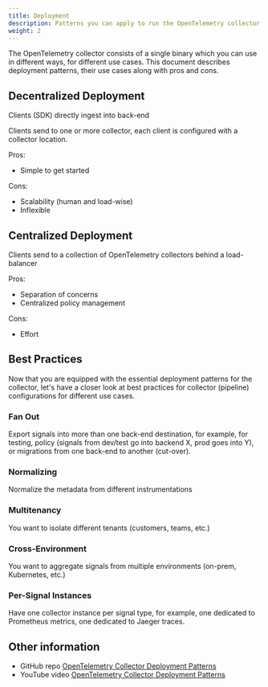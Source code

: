 ```yaml
---
title: Deployment
description: Patterns you can apply to run the OpenTelemetry collector
weight: 2
---
```


The OpenTelemetry collector consists of a single binary which you can use in
different ways, for different use cases. This document describes deployment
patterns, their use cases along with pros and cons.

## Decentralized Deployment

Clients (SDK) directly ingest into back-end

Clients send to one or more collector, each client is configured with a
collector location.

Pros:

- Simple to get started

Cons:

- Scalability (human and load-wise)
- Inflexible

## Centralized Deployment

Clients send to a collection of OpenTelemetry collectors behind a load-balancer

Pros:

- Separation of concerns
- Centralized policy management

Cons:

- Effort

## Best Practices

Now that you are equipped with the essential deployment patterns for the
collector, let's have a closer look at best practices for collector (pipeline)
configurations for different use cases.

### Fan Out

Export signals into more than one back-end destination, for example, for
testing, policy (signals from dev/test go into backend X, prod goes into Y), or
migrations from one back-end to another (cut-over).

### Normalizing

Normalize the metadata from different instrumentations

### Multitenancy

You want to isolate different tenants (customers, teams, etc.)

### Cross-Environment

You want to aggregate signals from multiple environments (on-prem, Kubernetes,
etc.)

### Per-Signal Instances

Have one collector instance per signal type, for example, one dedicated to
Prometheus metrics, one dedicated to Jaeger traces.

## Other information

- GitHub repo [OpenTelemetry Collector Deployment Patterns][gh-patterns]
- YouTube video [OpenTelemetry Collector Deployment Patterns][y-patterns]

[gh-patterns]:
  https://github.com/jpkrohling/opentelemetry-collector-deployment-patterns/
[y-patterns]: https://www.youtube.com/watch?v=WhRrwSHDBFs
